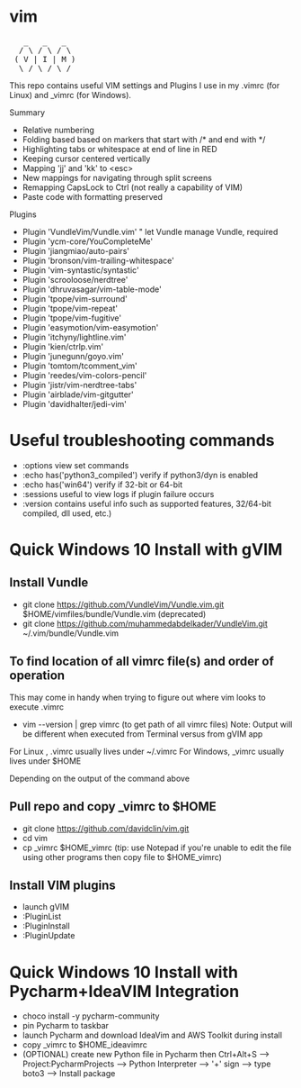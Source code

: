 # vim

<pre>
   _   _   _  
  / \ / \ / \ 
 ( V | I | M )
  \_/ \_/ \_/ 
</pre>

This repo contains useful VIM settings and Plugins I use in my .vimrc (for Linux) and _vimrc (for Windows).

Summary
- Relative numbering
- Folding based based on markers that start with /* and end with */
- Highlighting tabs or whitespace at end of line in RED
- Keeping cursor centered vertically
- Mapping 'jj' and 'kk' to \<esc\>
- New mappings for navigating through split screens
- Remapping CapsLock to Ctrl (not really a capability of VIM)
- Paste code with formatting preserved

Plugins
- Plugin 'VundleVim/Vundle.vim'   " let Vundle manage Vundle, required
- Plugin 'ycm-core/YouCompleteMe'
- Plugin 'jiangmiao/auto-pairs'
- Plugin 'bronson/vim-trailing-whitespace'
- Plugin 'vim-syntastic/syntastic'
- Plugin 'scrooloose/nerdtree'
- Plugin 'dhruvasagar/vim-table-mode'
- Plugin 'tpope/vim-surround'
- Plugin 'tpope/vim-repeat'
- Plugin 'tpope/vim-fugitive'
- Plugin 'easymotion/vim-easymotion'
- Plugin 'itchyny/lightline.vim'
- Plugin 'kien/ctrlp.vim'
- Plugin 'junegunn/goyo.vim'
- Plugin 'tomtom/tcomment_vim'
- Plugin 'reedes/vim-colors-pencil'
- Plugin 'jistr/vim-nerdtree-tabs'
- Plugin 'airblade/vim-gitgutter'
- Plugin 'davidhalter/jedi-vim'

# Useful troubleshooting commands
- :options                            view set commands
- :echo has('python3_compiled')       verify if python3/dyn is enabled
- :echo has('win64')                  verify if 32-bit or 64-bit
- :sessions                           useful to view logs if plugin failure occurs
- :version                            contains useful info such as supported features, 32/64-bit compiled, dll used, etc.)

# Quick Windows 10 Install with gVIM 


## Install Vundle
- git clone https://github.com/VundleVim/Vundle.vim.git $HOME/vimfiles/bundle/Vundle.vim (deprecated) 
- git clone https://github.com/muhammedabdelkader/VundleVim.git ~/.vim/bundle/Vundle.vim

## To find location of all vimrc file(s) and order of operation
This may come in handy when trying to figure out where vim looks to execute .vimrc
- vim --version | grep vimrc  (to get path of all vimrc files)
Note: Output will be different when executed from Terminal versus from gVIM app

For Linux  , .vimrc usually lives under ~/.vimrc
For Windows, _vimrc usually lives under $HOME

Depending on the output of the command above
## Pull repo and copy _vimrc to $HOME
- git clone https://github.com/davidclin/vim.git
- cd vim
- cp _vimrc $HOME\_vimrc  (tip: use Notepad if you're unable to edit the file using other programs then copy file to $HOME\_vimrc)

## Install VIM plugins
- launch gVIM
- :PluginList
- :PluginInstall
- :PluginUpdate

# Quick Windows 10 Install with Pycharm+IdeaVIM Integration  
- choco install -y pycharm-community 
- pin Pycharm to taskbar 
- launch Pycharm and download IdeaVim and AWS Toolkit during install
- copy _vimrc to $HOME\_ideavimrc
- (OPTIONAL) create new Python file in Pycharm then Ctrl+Alt+S --> Project:PycharmProjects --> Python Interpreter --> '+' sign --> type boto3 --> Install package
